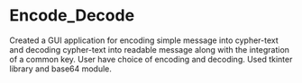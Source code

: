 # Encode_Decode
Created a GUI application for encoding
simple message into cypher-text and
decoding cypher-text into readable message
along with the integration of a common key.
User have choice of encoding and decoding.
Used tkinter library and base64 module.
